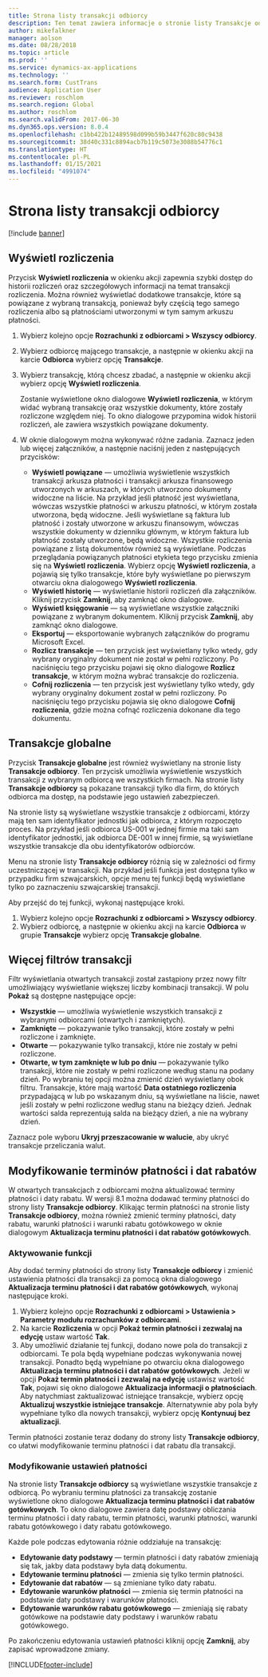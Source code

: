 ```yaml
---
title: Strona listy transakcji odbiorcy
description: Ten temat zawiera informacje o stronie listy Transakcje odbiorcy dostępnej w usłudze Microsoft Dynamics 365 Finance.
author: mikefalkner
manager: aolson
ms.date: 08/28/2018
ms.topic: article
ms.prod: ''
ms.service: dynamics-ax-applications
ms.technology: ''
ms.search.form: CustTrans
audience: Application User
ms.reviewer: roschlom
ms.search.region: Global
ms.author: roschlom
ms.search.validFrom: 2017-06-30
ms.dyn365.ops.version: 8.0.4
ms.openlocfilehash: c1bb422b12489598d099b59b3447f620c80c9438
ms.sourcegitcommit: 38d40c331c8894acb7b119c5073e3088b54776c1
ms.translationtype: HT
ms.contentlocale: pl-PL
ms.lasthandoff: 01/15/2021
ms.locfileid: "4991074"
---
```

# <a name="customer-transactions-list-page"></a>Strona listy transakcji odbiorcy

[!include [banner](../includes/banner.md)]

## <a name="view-settlements"></a>Wyświetl rozliczenia

Przycisk **Wyświetl rozliczenia** w okienku akcji zapewnia szybki dostęp do historii rozliczeń oraz szczegółowych informacji na temat transakcji rozliczenia. Można również wyświetlać dodatkowe transakcje, które są powiązane z wybraną transakcją, ponieważ były częścią tego samego rozliczenia albo są płatnościami utworzonymi w tym samym arkuszu płatności.

1. Wybierz kolejno opcje **Rozrachunki z odbiorcami \> Wszyscy odbiorcy**.
2. Wybierz odbiorcę mającego transakcje, a następnie w okienku akcji na karcie **Odbiorca** wybierz opcję **Transakcje**.
3. Wybierz transakcję, którą chcesz zbadać, a następnie w okienku akcji wybierz opcję **Wyświetl rozliczenia**.

    Zostanie wyświetlone okno dialogowe **Wyświetl rozliczenia**, w którym widać wybraną transakcję oraz wszystkie dokumenty, które zostały rozliczone względem niej. To okno dialogowe przypomina widok historii rozliczeń, ale zawiera wszystkich powiązane dokumenty.

4. W oknie dialogowym można wykonywać różne zadania. Zaznacz jeden lub więcej załączników, a następnie naciśnij jeden z następujących przycisków:

    - **Wyświetl powiązane** — umożliwia wyświetlenie wszystkich transakcji arkusza płatności i transakcji arkusza finansowego utworzonych w arkuszach, w których utworzono dokumenty widoczne na liście. Na przykład jeśli płatność jest wyświetlana, wówczas wszystkie płatności w arkuszu płatności, w którym została utworzona, będą widoczne. Jeśli wyświetlane są faktura lub płatność i zostały utworzone w arkuszu finansowym, wówczas wszystkie dokumenty w dzienniku głównym, w którym faktura lub płatność zostały utworzone, będą widoczne. Wszystkie rozliczenia powiązane z listą dokumentów również są wyświetlane. Podczas przeglądania powiązanych płatności etykieta tego przycisku zmienia się na **Wyświetl rozliczenia**. Wybierz opcję **Wyświetl rozliczenia**, a pojawią się tylko transakcje, które były wyświetlane po pierwszym otwarciu okna dialogowego **Wyświetl rozliczenia**.
    - **Wyświetl historię** — wyświetlanie historii rozliczeń dla załączników. Kliknij przycisk **Zamknij**, aby zamknąć okno dialogowe.
    - **Wyświetl księgowanie** — są wyświetlane wszystkie załączniki powiązane z wybranym dokumentem. Kliknij przycisk **Zamknij**, aby zamknąć okno dialogowe.
    - **Eksportuj** — eksportowanie wybranych załączników do programu Microsoft Excel.
    - **Rozlicz transakcje** — ten przycisk jest wyświetlany tylko wtedy, gdy wybrany oryginalny dokument nie został w pełni rozliczony. Po naciśnięciu tego przycisku pojawi się okno dialogowe **Rozlicz transakcje**, w którym można wybrać transakcje do rozliczenia.
    - **Cofnij rozliczenia** — ten przycisk jest wyświetlany tylko wtedy, gdy wybrany oryginalny dokument został w pełni rozliczony. Po naciśnięciu tego przycisku pojawia się okno dialogowe **Cofnij rozliczenia**, gdzie można cofnąć rozliczenia dokonane dla tego dokumentu.

## <a name="global-transactions"></a>Transakcje globalne

Przycisk **Transakcje globalne** jest również wyświetlany na stronie listy **Transakcje odbiorcy**. Ten przycisk umożliwia wyświetlenie wszystkich transakcji z wybranym odbiorcą we wszystkich firmach. Na stronie listy **Transakcje odbiorcy** są pokazane transakcji tylko dla firm, do których odbiorca ma dostęp, na podstawie jego ustawień zabezpieczeń.

Na stronie listy są wyświetlane wszystkie transakcje z odbiorcami, którzy mają ten sam identyfikator jednostki jak odbiorca, z którym rozpoczęto proces. Na przykład jeśli odbiorca US-001 w jednej firmie ma taki sam identyfikator jednostki, jak odbiorca DE-001 w innej firmie, są wyświetlane wszystkie transakcje dla obu identyfikatorów odbiorców.

Menu na stronie listy **Transakcje odbiorcy** różnią się w zależności od firmy uczestniczącej w transakcji. Na przykład jeśli funkcja jest dostępna tylko w przypadku firm szwajcarskich, opcje menu tej funkcji będą wyświetlane tylko po zaznaczeniu szwajcarskiej transakcji.

Aby przejść do tej funkcji, wykonaj następujące kroki.

1. Wybierz kolejno opcje **Rozrachunki z odbiorcami \> Wszyscy odbiorcy**.
2. Wybierz odbiorcę, a następnie w okienku akcji na karcie **Odbiorca** w grupie **Transakcje** wybierz opcję **Transakcje globalne**.

## <a name="more-transaction-filters"></a>Więcej filtrów transakcji 

Filtr wyświetlania otwartych transakcji został zastąpiony przez nowy filtr umożliwiający wyświetlanie większej liczby kombinacji transakcji. W polu **Pokaż** są dostępne następujące opcje:

- **Wszystkie** — umożliwia wyświetlenie wszystkich transakcji z wybranymi odbiorcami (otwartych i zamkniętych).
- **Zamknięte** — pokazywanie tylko transakcji, które zostały w pełni rozliczone i zamknięte.
- **Otwarte** — pokazywanie tylko transakcji, które nie zostały w pełni rozliczone.
- **Otwarte, w tym zamknięte w lub po dniu** — pokazywanie tylko transakcji, które nie zostały w pełni rozliczone według stanu na podany dzień. Po wybraniu tej opcji można zmienić dzień wyświetlany obok filtru. Transakcje, które mają wartość **Data ostatniego rozliczenia** przypadającą w lub po wskazanym dniu, są wyświetlane na liście, nawet jeśli zostały w pełni rozliczone według stanu na bieżący dzień. Jednak wartości salda reprezentują salda na bieżący dzień, a nie na wybrany dzień.

Zaznacz pole wyboru **Ukryj przeszacowanie w walucie**, aby ukryć transakcje przeliczania walut.

## <a name="modify-due-dates-and-discount-dates"></a>Modyfikowanie terminów płatności i dat rabatów

W otwartych transakcjach z odbiorcami można aktualizować terminy płatności i daty rabatu. W wersji 8.1 można dodawać terminy płatności do strony listy **Transakcje odbiorcy**. Klikając termin płatności na stronie listy **Transakcje odbiorcy**, można również zmienić terminy płatności, daty rabatu, warunki płatności i warunki rabatu gotówkowego w oknie dialogowym **Aktualizacja terminu płatności i dat rabatów gotówkowych**.

### <a name="activate-the-feature"></a>Aktywowanie funkcji

Aby dodać terminy płatności do strony listy **Transakcje odbiorcy** i zmienić ustawienia płatności dla transakcji za pomocą okna dialogowego **Aktualizacja terminu płatności i dat rabatów gotówkowych**, wykonaj następujące kroki.

1. Wybierz kolejno opcje **Rozrachunki z odbiorcami \> Ustawienia \> Parametry modułu rozrachunków z odbiorcami**.
2. Na karcie **Rozliczenia** w opcji **Pokaż termin płatności i zezwalaj na edycję** ustaw wartość **Tak**.
3. Aby umożliwić działanie tej funkcji, dodano nowe pola do transakcji z odbiorcami. Te pola będą wypełniane podczas wykonywania nowej transakcji. Ponadto będą wypełniane po otwarciu okna dialogowego **Aktualizacja terminu płatności i dat rabatów gotówkowych**. Jeżeli w opcji **Pokaż termin płatności i zezwalaj na edycję** ustawisz wartość **Tak**, pojawi się okno dialogowe **Aktualizacja informacji o płatnościach**.  Aby natychmiast zaktualizować istniejące transakcje, wybierz opcję **Aktualizuj wszystkie istniejące transakcje**. Alternatywnie aby pola były wypełniane tylko dla nowych transakcji, wybierz opcję **Kontynuuj bez aktualizacji**.

Termin płatności zostanie teraz dodany do strony listy **Transakcje odbiorcy**, co ułatwi modyfikowanie terminu płatności i dat rabatu dla transakcji.

### <a name="modify-the-payment-settings"></a>Modyfikowanie ustawień płatności

Na stronie listy **Transakcje odbiorcy** są wyświetlane wszystkie transakcje z odbiorcą. Po wybraniu terminu płatności za transakcję zostanie wyświetlone okno dialogowe **Aktualizacja terminu płatności i dat rabatów gotówkowych**. To okno dialogowe zawiera datę podstawy obliczania terminu płatności i daty rabatu, termin płatności, warunki płatności, warunki rabatu gotówkowego i daty rabatu gotówkowego.

Każde pole podczas edytowania różnie oddziałuje na transakcję:

- **Edytowanie daty podstawy** — termin płatności i daty rabatów zmieniają się tak, jakby data podstawy była datą dokumentu.
- **Edytowanie terminu płatności** — zmienia się tylko termin płatności.
- **Edytowanie dat rabatów** — są zmieniane tylko daty rabatu.
- **Edytowanie warunków płatności** — zmienia się termin płatności na podstawie daty podstawy i warunków płatności.
- **Edytowanie warunków rabatu gotówkowego** — zmieniają się rabaty gotówkowe na podstawie daty podstawy i warunków rabatu gotówkowego.

Po zakończeniu edytowania ustawień płatności kliknij opcję **Zamknij**, aby zapisać wprowadzone zmiany.


[!INCLUDE[footer-include](../../includes/footer-banner.md)]